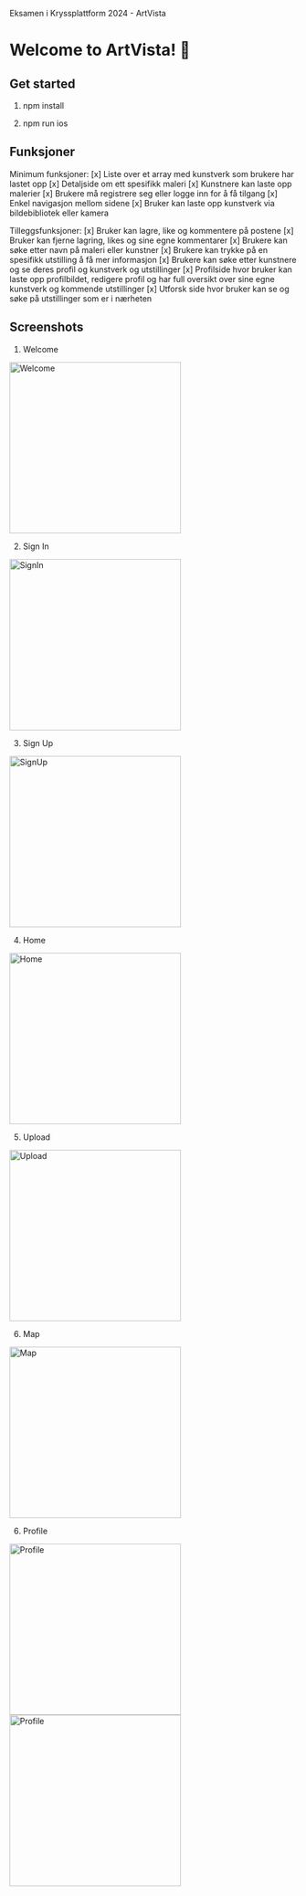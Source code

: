 Eksamen i Kryssplattform 2024 - ArtVista

# Welcome to ArtVista! 👋

## Get started
1. npm install

2. npm run ios


## Funksjoner
Minimum funksjoner:
[x] Liste over et array med kunstverk som brukere har lastet opp
[x] Detaljside om ett spesifikk maleri
[x] Kunstnere kan laste opp malerier
[x] Brukere må registrere seg eller logge inn for å få tilgang 
[x] Enkel navigasjon mellom sidene
[x] Bruker kan laste opp kunstverk via bildebibliotek eller kamera

Tilleggsfunksjoner:
[x] Bruker kan lagre, like og kommentere på postene
[x] Bruker kan fjerne lagring, likes og sine egne kommentarer
[x] Brukere kan søke etter navn på maleri eller kunstner 
[x] Brukere kan trykke på en spesifikk utstilling å få mer informasjon
[x] Brukere kan søke etter kunstnere og se deres profil og kunstverk og utstillinger
[x] Profilside hvor bruker kan laste opp profilbildet, redigere profil og har full oversikt over sine egne kunstverk og kommende utstillinger
[x] Utforsk side hvor bruker kan se og søke på utstillinger som er i nærheten 


## Screenshots

1. Welcome 
<img src="./assets/screenshots/welcome.png" alt="Welcome" width="300"/>

2. Sign In
<img src="./assets/screenshots/signin.png" alt="SignIn" width="300"/>

3. Sign Up
<img src="./assets/screenshots/signup.png" alt="SignUp" width="300"/>

4. Home
<img src="./assets/screenshots/homescreen.png" alt="Home" width="300"/>

5. Upload
<img src="./assets/screenshots/upload.png" alt="Upload" width="300"/>

6. Map
<img src="./assets/screenshots/map.png" alt="Map" width="300"/>

6. Profile
<img src="./assets/screenshots/profile.png" alt="Profile" width="300"/>
<img src="./assets/screenshots/profile2.png" alt="Profile" width="300"/>


 
